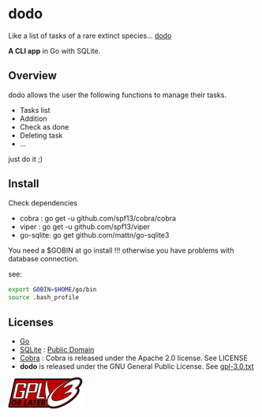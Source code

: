 # dodo

Like a list of tasks of a rare extinct species... [dodo](<https://fr.wikipedia.org/wiki/Dodo_(oiseau)>)

__A CLI app__ in Go with SQLite.

## Overview

dodo allows the user the following functions to manage their tasks.

* Tasks list
* Addition
* Check as done
* Deleting task
* ...

just do it ;)

## Install

Check dependencies

* cobra : go get -u github.com/spf13/cobra/cobra
* viper : go get -u github.com/spf13/viper
* go-sqlite: go get github.com/mattn/go-sqlite3

You need a $GOBIN at go install !!! otherwise you have problems with database connection.

see:

```bash
export GOBIN=$HOME/go/bin
source .bash_profile
```

## Licenses

* [Go](https://golang.org/LICENSE)
* [SQLite](https://www.sqlite.org) : [Public Domain](https://www.sqlite.org/copyright.html)
* [Cobra](https://github.com/spf13/cobra) : Cobra is released under the Apache 2.0 license. See LICENSE
* __dodo__ is released under the GNU General Public License. See [gpl-3.0.txt](./gpl-3.0.txt)

![Alt gplv3-or-later](./gplv3-or-later.png?raw=true "gplv3")

